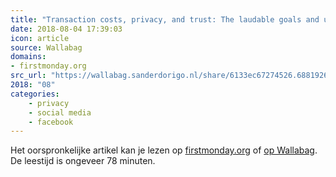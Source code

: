 ```yaml
---
title: "Transaction costs, privacy, and trust: The laudable goals and ultimate failure of notice and choice ..."
date: 2018-08-04 17:39:03
icon: article
source: Wallabag
domains:
- firstmonday.org
src_url: "https://wallabag.sanderdorigo.nl/share/6133ec67274526.68819260"
2018: "08"
categories:
    - privacy
    - social media
    - facebook
---
```

Het oorspronkelijke artikel kan je lezen op [firstmonday.org](http://firstmonday.org/ojs/index.php/fm/article/view/4838/3802) of [op Wallabag](https://wallabag.sanderdorigo.nl/share/6133ec67274526.68819260). De leestijd is ongeveer 78 minuten.